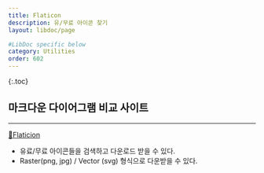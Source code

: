 ```yaml
---
title: Flaticon
description: 유/무료 아이콘 찾기
layout: libdoc/page

#LibDoc specific below
category: Utilities
order: 602
---
```

{:.toc}
## 마크다운 다이어그램 비교 사이트
---
[🔗Flaticion](https://www.flaticon.com/)

* 유료/무료 아이콘들을 검색하고 다운로드 받을 수 있다.
* Raster(png, jpg) / Vector (svg) 형식으로 다운받을 수 있다.